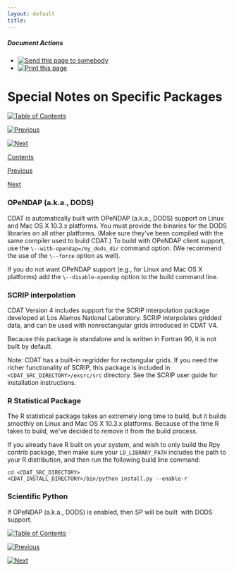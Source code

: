```yaml
---
layout: default
title: 
---
```



#####  Document Actions

  * [ ![Send this page to somebody](media/mail_icon.gif) ](/cdat/download/installation-guide/special-notes/sendto_form)
  * [ ![Print this page](media/print_icon.gif) ](/this.print\(\))

#  Special Notes on Specific Packages

[ ![Table of Contents](media/arrow-up) ](/)

[ ![Previous](media/arrow-left) ](/contrib-packages)

[ ![Next](media/arrow-right) ](/svn)

[ Contents ](/)

[ Previous ](/contrib-packages)

[ Next ](/svn)

###  OPeNDAP (a.k.a., DODS)

CDAT is automatically built with OPeNDAP (a.k.a., DODS) support on Linux and
Mac OS X 10.3.x platforms. You must provide the binaries for the DODS
libraries on all other platforms. (Make sure they've been compiled with the
same compiler used to build CDAT.) To build with OPeNDAP client support, use
the ` \--with-opendap=/my_dods_dir ` command option. (We recommend the use of
the ` \--force ` option as well).

If you do not want OPeNDAP support (e.g., for Linux and Mac OS X platforms)
add the ` \--disable-opendap ` option to the build command line.

###  SCRIP interpolation

CDAT Version 4 includes support for the SCRIP interpolation package developed
at Los Alamos National Laboratory. SCRIP interpolates gridded data, and can be
used with nonrectangular grids introduced in CDAT V4.

Because this package is standalone and is written in Fortran 90, it is not
built by default.

Note: CDAT has a built-in regridder for rectangular grids. If you need the
richer functionality of SCRIP, this package is included in `
<CDAT_SRC_DIRECTORY>/exsrc/src ` directory. See the SCRIP user guide for
installation instructions.

###  

###  R Statistical Package

The R statistical package takes an extremely long time to build, but it builds
smoothly on Linux and Mac OS X 10.3.x platforms. Because of the time R takes
to build, we've decided to remove it from the build process.

If you already have R built on your system, and wish to only build the Rpy
contrib package, then make sure your ` LD_LIBRARY_PATH ` includes the path to
your R distribution, and then run the following build line command:

    
    
    cd <CDAT_SRC_DIRECTORY>
    <CDAT_INSTALL_DIRECTORY>/bin/python install.py --enable-r
    

###  Scientific Python

If OPeNDAP (a.k.a., DODS) is enabled, then SP will be built&#160; with DODS
support.

[ ![Table of Contents](media/arrow-up) ](/)

[ ![Previous](media/arrow-left) ](/contrib-packages)

[ ![Next](media/arrow-right) ](/svn)

